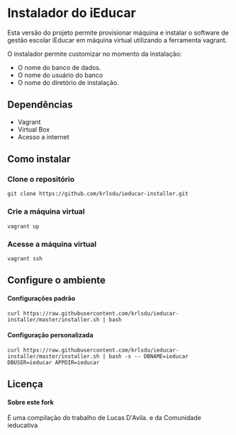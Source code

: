 # Instalador do iEducar
Esta versão do projeto permite provisionar máquina e instalar o software de gestão escolar iEducar em máquina virtual utilizando a ferramenta vagrant.

O instalador permite customizar no momento da instalação:  

* O nome do banco de dados.
* O nome do usuário do banco
* O nome do diretório de instalação.

## Dependências

* Vagrant
* Virtual Box
* Acesso a internet

## Como instalar

### Clone o repositório
 
 ```
 git clone https://github.com/krlsdu/ieducar-installer.git
 ```
 
### Crie a máquina virtual
 
 ```
 vagrant up
 ```
 
### Acesse a máquina virtual
 
 ```
 vagrant ssh
 ```
 
## Configure o ambiente
 
#### Configurações padrão
  
  ```
 curl https://raw.githubusercontent.com/krlsdu/ieducar-installer/master/installer.sh | bash
 ```
 
#### Configuração personalizada
 
 ```
 curl https://raw.githubusercontent.com/krlsdu/ieducar-installer/master/installer.sh | bash -s -- DBNAME=ieducar DBUSER=ieducar APPDIR=ieducar
 ```

## Licença

#### Sobre este fork

É uma compilação do trabalho de Lucas D'Avila. e da Comunidade ieducativa
